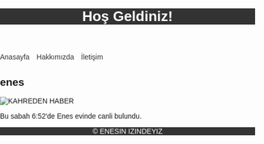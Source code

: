 <html lang="en">
<head>
  <meta charset="UTF-8">
  <meta name="viewport" content="width=device-width, initial-scale=1.0">
  <title>ENESIN IZINDEYIZ</title>
  <style>
    body {
      font-family: Arial, sans-serif;
      margin: 0;
      padding: 0;
    }

    header, nav, main, footer {
      padding: 20px;
    }

    header {
      background-color: #333;
      color: #fff;
    }

    nav ul {
      list-style-type: none;
      padding: 0;
    }

    nav ul li {
      display: inline;
      margin-right: 10px;
    }

    nav ul li a {
      color: #333;
      text-decoration: none;
    }

    footer {
      background-color: #333;
      color: #fff;
      text-align: center;
    }
  </style>
</head>
<body>
  <header>
    <h1>Hoş Geldiniz!</h1>
  </header>
  <nav>
    <ul>
      <li><a href="https://gurcomyazilim.com/">Anasayfa</a></li>
      <li><a href="https://gurcomyazilim.com/">Hakkımızda</a></li>
      <li><a href="https://gurcomyazilim.com/">İletişim</a></li>
    </ul>
  </nav>
  <main>
    <h2>enes</h2>
    <div class="container">
        <img src="content://media/external/downloads/2615" alt="KAHREDEN HABER">
    <p>Bu sabah 6:52'de Enes evinde canli bulundu.</p>
  </main>
  <footer>
    <p>&copy; ENESIN IZINDEYIZ</p>
  </footer>
</body>
</html>
